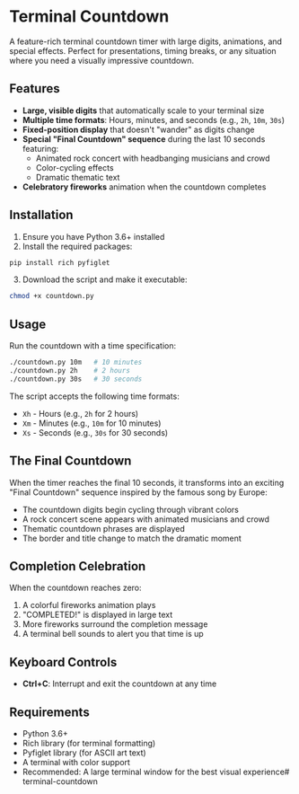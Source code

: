 # Terminal Countdown

A feature-rich terminal countdown timer with large digits, animations, and special effects. Perfect for presentations, timing breaks, or any situation where you need a visually impressive countdown.

## Features

- **Large, visible digits** that automatically scale to your terminal size
- **Multiple time formats**: Hours, minutes, and seconds (e.g., `2h`, `10m`, `30s`)
- **Fixed-position display** that doesn't "wander" as digits change
- **Special "Final Countdown" sequence** during the last 10 seconds featuring:
  - Animated rock concert with headbanging musicians and crowd
  - Color-cycling effects
  - Dramatic thematic text
- **Celebratory fireworks** animation when the countdown completes

## Installation

1. Ensure you have Python 3.6+ installed
2. Install the required packages:

```bash
pip install rich pyfiglet
```

3. Download the script and make it executable:

```bash
chmod +x countdown.py
```

## Usage

Run the countdown with a time specification:

```bash
./countdown.py 10m   # 10 minutes
./countdown.py 2h    # 2 hours
./countdown.py 30s   # 30 seconds
```

The script accepts the following time formats:
- `Xh` - Hours (e.g., `2h` for 2 hours)
- `Xm` - Minutes (e.g., `10m` for 10 minutes)
- `Xs` - Seconds (e.g., `30s` for 30 seconds)

## The Final Countdown

When the timer reaches the final 10 seconds, it transforms into an exciting "Final Countdown" sequence inspired by the famous song by Europe:

- The countdown digits begin cycling through vibrant colors
- A rock concert scene appears with animated musicians and crowd
- Thematic countdown phrases are displayed
- The border and title change to match the dramatic moment

## Completion Celebration

When the countdown reaches zero:
1. A colorful fireworks animation plays
2. "COMPLETED!" is displayed in large text
3. More fireworks surround the completion message
4. A terminal bell sounds to alert you that time is up

## Keyboard Controls

- **Ctrl+C**: Interrupt and exit the countdown at any time

## Requirements

- Python 3.6+
- Rich library (for terminal formatting)
- Pyfiglet library (for ASCII art text)
- A terminal with color support
- Recommended: A large terminal window for the best visual experience# terminal-countdown